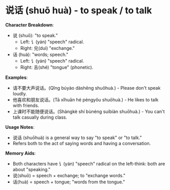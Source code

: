 # **说话 (shuō huà) - to speak / to talk**

**Character Breakdown**:  
- 说 (shuō): "to speak."
  - Left: 讠(yán) "speech" radical.
  - Right: 兑(duì) "exchange."  
- 话 (huà): "words; speech."
  - Left: 讠(yán) "speech" radical.
  - Right: 舌(shé) "tongue" (phonetic).

**Examples**:  
- 请不要大声说话。(Qǐng búyào dàshēng shuōhuà.) - Please don't speak loudly.  
- 他喜欢和朋友说话。(Tā xǐhuān hé péngyǒu shuōhuà.) - He likes to talk with friends.  
- 上课时不能随便说话。(Shàngkè shí bùnéng suíbiàn shuōhuà.) - You can't talk casually during class.

**Usage Notes**:  
- 说话 (shuōhuà) is a general way to say "to speak" or "to talk."  
- Refers both to the act of saying words and having a conversation.

**Memory Aids**:  
- Both characters have 讠(yán) "speech" radical on the left-think: both are about "speaking."  
- 说(shuō) = speech + exchange; to "exchange words."  
- 话(huà) = speech + tongue; "words from the tongue."